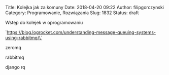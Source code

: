 Title: Kolejka jak za komuny
Date: 2018-04-20 09:22
Author: filipgorczynski
Category: Programowanie, Rozwiązania
Slug: 1832
Status: draft

Wstęp do kolejek w oprogramowaniu

\`https://blog.logrocket.com/understanding-message-queuing-systems-using-rabbitmq/\`

zeromq

rabbitmq

django rq

 
